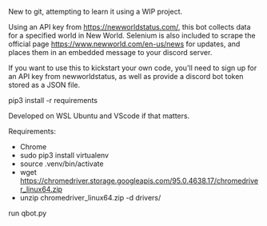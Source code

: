 New to git, attempting to learn it using a WIP project.

Using an API key from https://newworldstatus.com/, this bot collects data for a specified world in New World. 
Selenium is also included to scrape the official page https://www.newworld.com/en-us/news for updates, and places them in an embedded message to your discord server. 

If you want to use this to kickstart your own code, you'll need to sign up for an API key from newworldstatus, as well as provide a discord bot token stored as a JSON file. 

pip3 install -r requirements 

Developed on WSL Ubuntu and VScode if that matters.


Requirements:
* Chrome 
* sudo pip3 install virtualenv
* source .venv/bin/activate
* wget https://chromedriver.storage.googleapis.com/95.0.4638.17/chromedriver_linux64.zip
* unzip chromedriver_linux64.zip -d drivers/

run qbot.py
